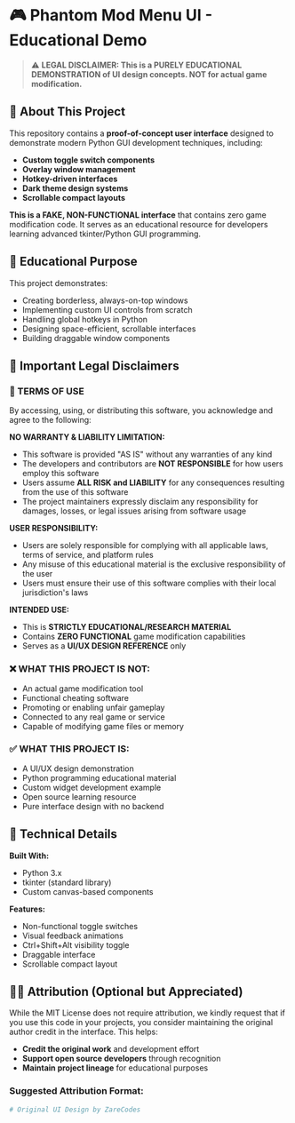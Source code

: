 # 🎮 Phantom Mod Menu UI - Educational Demo

> ⚠️ **LEGAL DISCLAIMER: This is a PURELY EDUCATIONAL DEMONSTRATION of UI design concepts. NOT for actual game modification.**

## 📖 About This Project

This repository contains a **proof-of-concept user interface** designed to demonstrate modern Python GUI development techniques, including:

- **Custom toggle switch components**
- **Overlay window management** 
- **Hotkey-driven interfaces**
- **Dark theme design systems**
- **Scrollable compact layouts**

**This is a FAKE, NON-FUNCTIONAL interface** that contains zero game modification code. It serves as an educational resource for developers learning advanced tkinter/Python GUI programming.

## 🎯 Educational Purpose

This project demonstrates:
- Creating borderless, always-on-top windows
- Implementing custom UI controls from scratch
- Handling global hotkeys in Python
- Designing space-efficient, scrollable interfaces
- Building draggable window components

## 🚫 Important Legal Disclaimers

### 📜 TERMS OF USE
By accessing, using, or distributing this software, you acknowledge and agree to the following:

**NO WARRANTY & LIABILITY LIMITATION:**
- This software is provided "AS IS" without any warranties of any kind
- The developers and contributors are **NOT RESPONSIBLE** for how users employ this software
- Users assume **ALL RISK and LIABILITY** for any consequences resulting from the use of this software
- The project maintainers expressly disclaim any responsibility for damages, losses, or legal issues arising from software usage

**USER RESPONSIBILITY:**
- Users are solely responsible for complying with all applicable laws, terms of service, and platform rules
- Any misuse of this educational material is the exclusive responsibility of the user
- Users must ensure their use of this software complies with their local jurisdiction's laws

**INTENDED USE:**
- This is **STRICTLY EDUCATIONAL/RESEARCH MATERIAL**
- Contains **ZERO FUNCTIONAL** game modification capabilities
- Serves as a **UI/UX DESIGN REFERENCE** only

### ❌ WHAT THIS PROJECT IS NOT:
- An actual game modification tool
- Functional cheating software
- Promoting or enabling unfair gameplay
- Connected to any real game or service
- Capable of modifying game files or memory

### ✅ WHAT THIS PROJECT IS:
- A UI/UX design demonstration
- Python programming educational material
- Custom widget development example
- Open source learning resource
- Pure interface design with no backend

## 🔧 Technical Details

**Built With:**
- Python 3.x
- tkinter (standard library)
- Custom canvas-based components

**Features:**
- Non-functional toggle switches
- Visual feedback animations
- Ctrl+Shift+Alt visibility toggle
- Draggable interface
- Scrollable compact layout

## 👨‍💻 Attribution (Optional but Appreciated)

While the MIT License does not require attribution, we kindly request that if you use this code in your projects, you consider maintaining the original author credit in the interface. This helps:

- **Credit the original work** and development effort
- **Support open source developers** through recognition
- **Maintain project lineage** for educational purposes

### Suggested Attribution Format:
```python
# Original UI Design by ZareCodes
